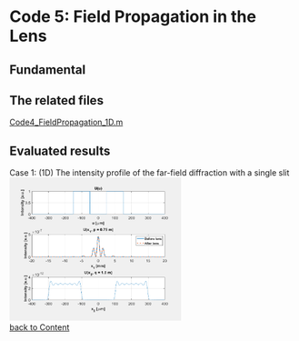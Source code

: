 # Code 5: Field Propagation in the Lens

## Fundamental 

## The related files
[Code4_FieldPropagation_1D.m](https://github.com/xiangyu066/Optical-Computation/blob/master/Code/Code5_FieldPropagation_1D_lens.m)
## Evaluated results
Case 1: (1D) The intensity profile of the far-field diffraction with a single slit\
<img src="https://github.com/xiangyu066/Optical-Computation/blob/master/Docs/Code5_FieldPropagation_1D_lens_double_slits.png" width="60%">
\
[back to Content](https://github.com/xiangyu066/Optical-Computation)
